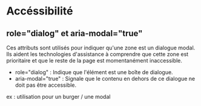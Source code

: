 # Accéssibilité

## role="dialog" et aria-modal="true"

Ces attributs sont utilisés pour indiquer qu'une zone est un dialogue modal.
Ils aident les technologies d'assistance à comprendre que cette zone est prioritaire et que le reste de la page est momentanément inaccessible.

- role="dialog" : Indique que l'élément est une boîte de dialogue.
- aria-modal="true" : Signale que le contenu en dehors de ce dialogue ne doit pas être accessible.

ex : utilisation pour un burger / une modal
